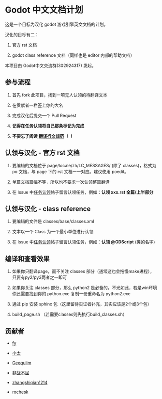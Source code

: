 # Godot 中文文档计划

这是一个目标为汉化 godot 游戏引擎英文文档的计划。

汉化的目标有二：

1. 官方 rst 文档

2. godot class reference 文档（同样也是 editor 内部的帮助文档）

本项目由 Godot中文交流群(302924317) 发起。

## 参与流程

1. 首先 fork 此项目，找到一项无人认领的待翻译文本

2. 在贡献者一栏签上你的大名

3. 完成汉化后提交一个 Pull Request

4. **记得在任务认领将自己那条标记为完成**

5. **不要忘了阅读 [翻译行文规范](https://github.com/fy0/godot-doc-cn/wiki/翻译行文规范) ！！**

## 认领与汉化 - 官方 rst 文档

1. 要编辑的文档位于 page/locale/zh/LC_MESSAGES/ (除了 classes)，格式为 po 文档，与 page 下的 rst 文档一一对应。建议使用 poedit。

2. 单篇文档篇幅不等，所以也不要求一次认领整篇翻译

3. 在 Issue 中[任务认领](https://github.com/fy0/godot-doc-cn/issues/1)帖子留言认领任务，例如：**认领 xxx.rst 全篇/上半部分**


## 认领与汉化 - class reference

1. 要编辑的文件是 classes/base/classes.xml

2. 文本以一个 Class 为一个最小单位进行认领

3. 在 Issue 中[任务认领](https://github.com/fy0/godot-doc-cn/issues/1)帖子留言认领任务，例如：**认领 @GDScript** (类的名字)


## 编译和查看效果

1. 如果你只翻译page，而不关注 classes 部分（通常这也会拖慢make进程），只要有py2/py3两者之一即可

2. 如果你关注 classes 部分，那么 python2 是必备的，不光如此，若是win环境你还需要找到你的 python.exe 复制一份重命名为 python2.exe

3. 通过 pip 安装 sphinx 包（这里留待实证者补充，其实应该是2个或3个包）

4. build_page.sh （若需要classes则先执行build_classes.sh）



## 贡献者

* [fy](https://github.com/fy0)

* [小太](https://github.com/Oberon-Tonya)

* [Geequlim](https://github.com/Geequlim)

* [非战不屈](https://github.com/wangshuo1617)

* [zhangshiqian1214](https://github.com/zhangshiqian1214)
 
* [rochesk](https://github.com/rochesk)


